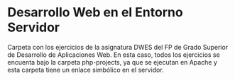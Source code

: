 # Desarrollo Web en el Entorno Servidor

Carpeta con los ejercicios de la asignatura DWES del FP de Grado Superior de Desarrollo de Aplicaciones Web. En esta caso, todos los ejercicios se encuenta bajo la carpeta php-projects, ya que se ejecutan en Apache y esta carpeta tiene
un enlace simbólico en el servidor.

